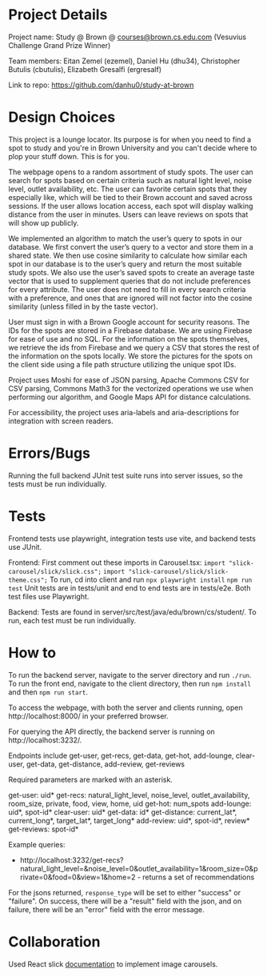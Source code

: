 # Project Details

Project name: Study @ Brown @ courses@brown.cs.edu.com (Vesuvius Challenge Grand Prize Winner)

Team members: Eitan Zemel (ezemel), Daniel Hu (dhu34), Christopher Butulis (cbutulis), Elizabeth Gresalfi (ergresalf)

Link to repo: https://github.com/danhu0/study-at-brown

# Design Choices

This project is a lounge locator. Its purpose is for when you need to find a spot to study and you're in Brown University and you can't decide where to plop your stuff down. This is for you.

The webpage opens to a random assortment of study spots. The user can search for spots based on certain criteria such as natural light level, noise level, outlet availability, etc. The user can favorite certain spots that they especially like, which will be tied to their Brown account and saved across sessions. If the user allows location access, each spot will display walking distance from the user in minutes. Users can leave reviews on spots that will show up publicly.

We implemented an algorithm to match the user’s query to spots in our database. We first convert the user’s query to a vector and store them in a shared state. We then use cosine similarity to calculate how similar each spot in our database is to the user’s query and return the most suitable study spots. We also use the user’s saved spots to create an average taste vector that is used to supplement queries that do not include preferences for every attribute. The user does not need to fill in every search criteria with a preference, and ones that are ignored will not factor into the cosine similarity (unless filled in by the taste vector).

User must sign in with a Brown Google account for security reasons. The IDs for the spots are stored in a Firebase database. We are using Firebase for ease of use and no SQL. For the information on the spots themselves, we retrieve the ids from Firebase and we query a CSV that stores the rest of the information on the spots locally. We store the pictures for the spots on the client side using a file path structure utilizing the unique spot IDs.

Project uses Moshi for ease of JSON parsing, Apache Commons CSV for CSV parsing, Commons Math3 for the vectorized operations we use when performing our algorithm, and Google Maps API for distance calculations.

For accessibility, the project uses aria-labels and aria-descriptions for integration with screen readers.

# Errors/Bugs

Running the full backend JUnit test suite runs into server issues, so the tests must be run individually.

# Tests

Frontend tests use playwright, integration tests use vite, and backend tests use JUnit.

Frontend:
First comment out these imports in Carousel.tsx:
`import "slick-carousel/slick/slick.css";`
`import "slick-carousel/slick/slick-theme.css";`
To run, cd into client and run
`npx playwright install`
`npm run test`
Unit tests are in tests/unit and end to end tests are in tests/e2e. Both test files use Playwright.

Backend:
Tests are found in server/src/test/java/edu/brown/cs/student/. To run, each test must be run individually.

# How to

To run the backend server, navigate to the server directory and run `./run`.
To run the front end, navigate to the client directory, then run `npm install` and then `npm run start`.

To access the webpage, with both the server and clients running, open http://localhost:8000/ in your preferred browser.

For querying the API directly, the backend server is running on http://localhost:3232/.

Endpoints include get-user, get-recs, get-data, get-hot, add-lounge, clear-user, get-data, get-distance, add-review, get-reviews

Required parameters are marked with an asterisk.

get-user: uid*
get-recs: natural_light_level, noise_level, outlet_availability, room_size, private, food, view, home, uid
get-hot: num_spots
add-lounge: uid*, spot-id*
clear-user: uid*
get-data: id*
get-distance: current_lat*, current_long*, target_lat*, target_long*
add-review: uid*, spot-id*, review*
get-reviews: spot-id\*

Example queries:

- http://localhost:3232/get-recs?natural_light_level=&noise_level=0&outlet_availability=1&room_size=0&private=0&food=0&view=1&home=2 - returns a set of recommendations

For the jsons returned, `response_type` will be set to either "success" or "failure". On success, there will be a "result" field with the json, and on failure, there will be an "error" field with the error message.

# Collaboration

Used React slick [documentation](https://www.npmjs.com/package/react-slick) to implement image carousels.
